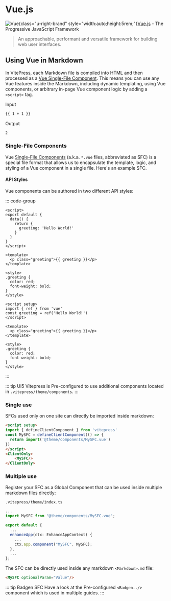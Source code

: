 # Vue.js <Badgen package="vue" style="float:right"/>

![Vue](/icons/logo/Vuejs.svg){class="u-right-brand" style="width:auto;height:5rem;"}[Vue.js](https://vuejs.org/) - The Progressive JavaScript Framework
>An approachable, performant and versatile framework for building web user interfaces.

## Using Vue in Markdown
In VitePress, each Markdown file is compiled into HTML and then processed as a [Vue Single-File Component](https://vuejs.org/guide/scaling-up/sfc.html). This means you can use any Vue features inside the Markdown, including dynamic templating, using Vue components, or arbitrary in-page Vue component logic by adding a ``<script>`` tag.

Input

```md
{{ 1 + 1 }}
```

Output
```html
2
```

### Single-File Components
Vue [Single-File Components](https://vuejs.org/guide/scaling-up/sfc.html) (a.k.a. ``*.vue`` files, abbreviated as SFC) is a special file format that allows us to encapsulate the template, logic, and styling of a Vue component in a single file. Here's an example SFC.

#### API Styles
Vue components can be authored in two different API styles:

::: code-group

```vue [Options API]
<script>
export default {
  data() {
    return {
      greeting: 'Hello World!'
    }
  }
}
</script>

<template>
  <p class="greeting">{{ greeting }}</p>
</template>

<style>
.greeting {
  color: red;
  font-weight: bold;
}
</style>
```

```vue [Composition API]
<script setup>
import { ref } from 'vue'
const greeting = ref('Hello World!')
</script>

<template>
  <p class="greeting">{{ greeting }}</p>
</template>

<style>
.greeting {
  color: red;
  font-weight: bold;
}
</style>
```

:::

::: tip UI5 Vitepress is Pre-configured to use additional components located in 
``.vitepress/theme/components``.
:::

### Single use
SFCs used only on one site can directly be imported inside markdown:

```html
<script setup>
import { defineClientComponent } from 'vitepress'
const MySFC = defineClientComponent(() => {
  return import('@theme/components/MySFC.vue')
})
</script>
<ClientOnly>
    <MySFC/>
</ClientOnly>
```

### Multiple use
Register your SFC as a Global Component that can be used inside multiple markdown files directly:

``.vitepress/theme/ìndex.ts``

```ts
...
import MySFC from "@theme/components/MySFC.vue";

export default {
  ...
  enhanceApp(ctx: EnhanceAppContext) {
    ...
    ctx.app.component("MySFC", MySFC);
  },
  ...
};
```

The SFC can be directly used inside any markdown ``<Markdown>.md`` file:

```md
<MySFC optionalParam="Value"/>
```

::: tip Badgen SFC
Have a look at the Pre-configured ``<Badgen../>`` component which is used in multiple guides.
:::